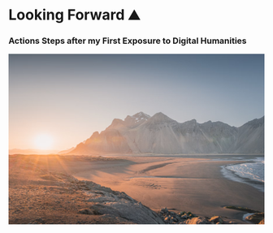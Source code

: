 # Looking Forward ⛰️

### Actions Steps after my First Exposure to Digital Humanities 

![alt text](assets/mountainbackground.png)


